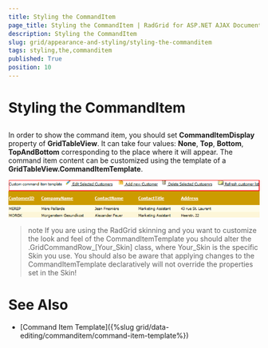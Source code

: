 ```yaml
---
title: Styling the CommandItem
page_title: Styling the CommandItem | RadGrid for ASP.NET AJAX Documentation
description: Styling the CommandItem
slug: grid/appearance-and-styling/styling-the-commanditem
tags: styling,the,commanditem
published: True
position: 10
---
```


# Styling the CommandItem



## 

In order to show the command item, you should set **CommandItemDisplay** property of **GridTableView**. It can take four values: **None**, **Top**, **Bottom**, **TopAndBottom** corresponding to the place where it will appear. The command item content can be customized using the template of a **GridTableView.CommandItemTemplate**.

![CommandItemTemplate](images/grd_CommandItemTemplate_markedup.png)

>note If you are using the RadGrid skinning and you want to customize the look and feel of the CommandItemTemplate you should alter the .GridCommandRow_[Your_Skin] class, where Your_Skin is the specific Skin you use. You should also be aware that applying changes to the CommandItemTemplate declaratively will not override the properties set in the Skin!
>


# See Also

 * [Command Item Template]({%slug grid/data-editing/commanditem/command-item-template%})
